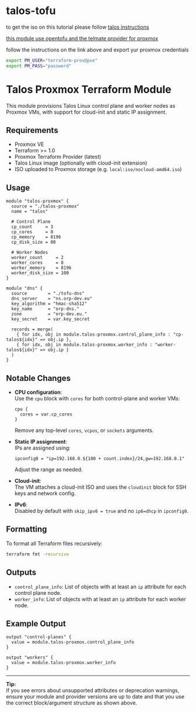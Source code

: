 # talos-tofu

to get the iso on this tutorial please follow [talos instructions](https://www.talos.dev/v1.10/talos-guides/install/virtualized-platforms/proxmox/)

[this module use opentofu and the telmate provider for proxmox](https://search.opentofu.org/provider/telmate/proxmox/latest)

follow the instructions on the link above and export yur proxmox credentials

```bash
export PM_USER="terraform-prov@pve"
export PM_PASS="password"
```
# Talos Proxmox Terraform Module

This module provisions Talos Linux control plane and worker nodes as Proxmox VMs, with support for cloud-init and static IP assignment.

## Requirements

- Proxmox VE
- Terraform >= 1.0
- Proxmox Terraform Provider (latest)
- Talos Linux image (optionally with cloud-init extension)
- ISO uploaded to Proxmox storage (e.g. `local:iso/nocloud-amd64.iso`)

## Usage

```hcl
module "talos-proxmox" {
  source = "./talos-proxmox"
  name = "talos"

  # Control Plane
  cp_count     = 3
  cp_cores     = 8
  cp_memory    = 8196
  cp_disk_size = 80

  # Worker Nodes
  worker_count     = 2
  worker_cores     = 8
  worker_memory    = 8196
  worker_disk_size = 100
}

module "dns" {
  source        = "./tofu-dns"
  dns_server    = "ns.orp-dev.eu"
  key_algorithm = "hmac-sha512"
  key_name      = "orp-dns."
  zone          = "orp-dev.eu."
  key_secret    = var.key_secret

  records = merge(
    { for idx, obj in module.talos-proxmox.control_plane_info : "cp-talos${idx}" => obj.ip },
    { for idx, obj in module.talos-proxmox.worker_info : "worker-talos${idx}" => obj.ip }
  )
}
```

## Notable Changes

- **CPU configuration**:  
  Use the `cpu` block with `cores` for both control-plane and worker VMs:
  ```hcl
  cpu {
    cores = var.cp_cores
  }
  ```
  Remove any top-level `cores`, `vcpus`, or `sockets` arguments.

- **Static IP assignment**:  
  IPs are assigned using:
  ```hcl
  ipconfig0 = "ip=192.168.0.${100 + count.index}/24,gw=192.168.0.1"
  ```
  Adjust the range as needed.

- **Cloud-init**:  
  The VM attaches a cloud-init ISO and uses the `cloudinit` block for SSH keys and network config.

- **IPv6**:  
  Disabled by default with `skip_ipv6 = true` and no `ip6=dhcp` in `ipconfig0`.

## Formatting

To format all Terraform files recursively:
```sh
terraform fmt -recursive
```

## Outputs

- `control_plane_info`: List of objects with at least an `ip` attribute for each control plane node.
- `worker_info`: List of objects with at least an `ip` attribute for each worker node.

## Example Output

```hcl
output "control-planes" {
  value = module.talos-proxmox.control_plane_info
}

output "workers" {
  value = module.talos-proxmox.worker_info
}
```

---

**Tip:**  
If you see errors about unsupported attributes or deprecation warnings, ensure your module and provider versions are up to date and that you use the correct block/argument structure as shown above.
